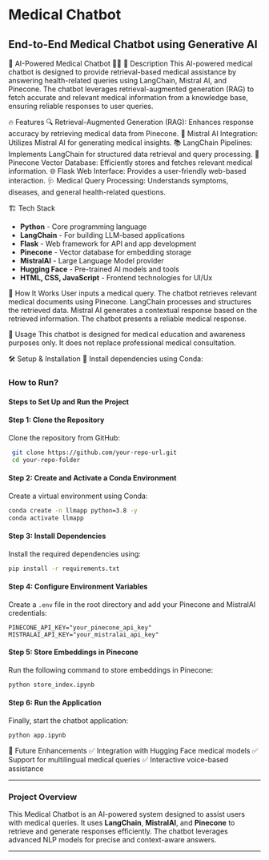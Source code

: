# Medical Chatbot

## End-to-End Medical Chatbot using Generative AI

🏥 AI-Powered Medical Chatbot 🤖💬
📌 Description
This AI-powered medical chatbot is designed to provide retrieval-based medical assistance by answering health-related queries using LangChain, Mistral AI, and Pinecone. The chatbot leverages retrieval-augmented generation (RAG) to fetch accurate and relevant medical information from a knowledge base, ensuring reliable responses to user queries.

🔥 Features
🔍 Retrieval-Augmented Generation (RAG): Enhances response accuracy by retrieving medical data from Pinecone.
🧠 Mistral AI Integration: Utilizes Mistral AI for generating medical insights.
📚 LangChain Pipelines: Implements LangChain for structured data retrieval and query processing.
💾 Pinecone Vector Database: Efficiently stores and fetches relevant medical information.
🌐 Flask Web Interface: Provides a user-friendly web-based interaction.
🩺 Medical Query Processing: Understands symptoms, diseases, and general health-related questions.

🏗️ Tech Stack
- **Python** - Core programming language
- **LangChain** - For building LLM-based applications
- **Flask** - Web framework for API and app development
- **Pinecone** - Vector database for embedding storage
- **MistralAI** - Large Language Model provider
- **Hugging Face** - Pre-trained AI models and tools
- **HTML, CSS, JavaScript** - Frontend technologies for UI/Ux

🚀 How It Works
User inputs a medical query.
The chatbot retrieves relevant medical documents using Pinecone.
LangChain processes and structures the retrieved data.
Mistral AI generates a contextual response based on the retrieved information.
The chatbot presents a reliable medical response.

📌 Usage
This chatbot is designed for medical education and awareness purposes only. It does not replace professional medical consultation.

🛠️ Setup & Installation
🔹 Install dependencies using Conda:

### How to Run?

#### **Steps to Set Up and Run the Project**

#### **Step 1: Clone the Repository**
Clone the repository from GitHub:
```bash
 git clone https://github.com/your-repo-url.git
 cd your-repo-folder
```

#### **Step 2: Create and Activate a Conda Environment**
Create a virtual environment using Conda:
```bash
conda create -n llmapp python=3.8 -y
conda activate llmapp
```

#### **Step 3: Install Dependencies**
Install the required dependencies using:
```bash
pip install -r requirements.txt
```

#### **Step 4: Configure Environment Variables**
Create a `.env` file in the root directory and add your Pinecone and MistralAI credentials:
```plaintext
PINECONE_API_KEY="your_pinecone_api_key"
MISTRALAI_API_KEY="your_mistralai_api_key"
```

#### **Step 5: Store Embeddings in Pinecone**
Run the following command to store embeddings in Pinecone:
```bash
python store_index.ipynb
```

#### **Step 6: Run the Application**
Finally, start the chatbot application:
```bash
python app.ipynb
```

📌 Future Enhancements
✅ Integration with Hugging Face medical models
✅ Support for multilingual medical queries
✅ Interactive voice-based assistance

---

### **Project Overview**
This Medical Chatbot is an AI-powered system designed to assist users with medical queries. It uses **LangChain**, **MistralAI**, and **Pinecone** to retrieve and generate responses efficiently. The chatbot leverages advanced NLP models for precise and context-aware answers.

---



